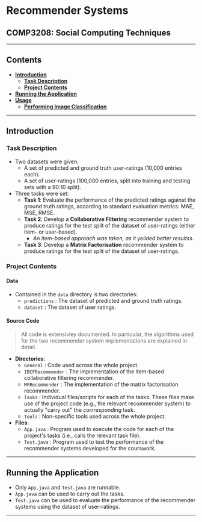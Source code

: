 # Recommender Systems
## COMP3208: Social Computing Techniques
---
## Contents

- **[Introduction](#introduction)**
  * **[Task Description](#task-description)**
  * **[Project Contents](#project-contents)**
- **[Running the Application](#running-the-application)**
- **[Usage](#usage)**
  * **[Performing Image Classification](#performing-image-classification)**

---

## Introduction

### Task Description

- Two datasets were given:
  - A set of predicted and ground truth user-ratings (10,000 entries each).
  - A set of user-ratings (100,000 entries, split into training and testing sets with a 90:10 split).
- Three tasks were set:
  - **Task 1**: Evaluate the performance of the predicted ratings against the ground truth ratings, according to standard evaluation metrics: MAE, MSE, RMSE.
  - **Task 2**: Develop a **Collaborative Filtering** recommender system to produce ratings for the test split of the dataset of user-ratings (either item- or user-based).
    - *An item-based approach was taken, as it yeilded better resultss*.
  - **Task 3**: Develop a **Matrix Factorisation** recommender system to produce ratings for the test split of the dataset of user-ratings.

### Project Contents

#### Data

- Contained in the `data` directory is two directories:
  - `predictions` : The dataset of predicted and ground truth ratings.
  - `dataset` : The dataset of user ratings.

#### Source Code

> All code is extensivley documented. In particular, the algorithms used for the two recommender system implementations are explained in detail.

- **Directories**:
  - `General` : Code used across the whole project.
  - `IBCFRecommender` : The implementation of the item-based collaborative filtering recommender.
  - `MFRecommender` : The implementation of the matrix factorisation recommender.
  - `Tasks` : Individual files/scripts for each of the tasks. These files make use of the project code (e.g., the relevant recommender system) to actually "carry out" the corrresponding task.
  - `Tools` : Non-specific tools used across the whole project.
-  **Files**:
    - `App.java` : Program used to execute the code for each of the project's tasks (i.e., calls the relevant task file).
    - `Test.java` : Program used to test the performance of the recommender systems developed for the courswork.

---

## Running the Application

- Only `App.java` and `Test.java` are runnable.
- `App.java` can be used to carry out the tasks.
- `Test.java` can be used to evaluate the performance of the recommender systems using the dataset of user-ratings.

---